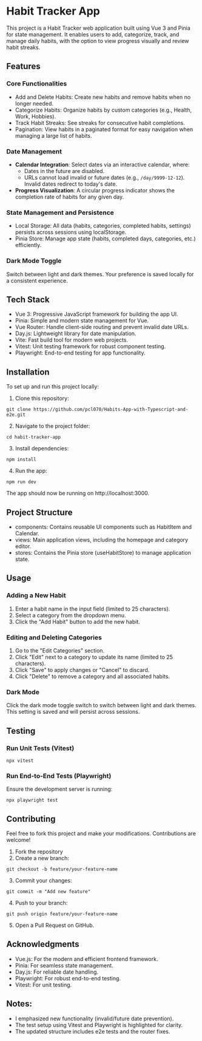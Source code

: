 # Habit Tracker App
This project is a Habit Tracker web application built using Vue 3 and Pinia for state management. It enables users to add, categorize, track, and manage daily habits, with the option to view progress visually and review habit streaks.

## Features
### Core Functionalities
- Add and Delete Habits: Create new habits and remove habits when no longer needed.
- Categorize Habits: Organize habits by custom categories (e.g., Health, Work, Hobbies).
- Track Habit Streaks: See streaks for consecutive habit completions.
- Pagination: View habits in a paginated format for easy navigation when managing a large list of habits.
### Date Management
* **Calendar Integration**: Select dates via an interactive calendar, where:
  * Dates in the future are disabled.
  * URLs cannot load invalid or future dates (e.g., `/day/9999-12-12`). Invalid dates redirect to today's date.
* **Progress Visualization**: A circular progress indicator shows the completion rate of habits for any given day.

### State Management and Persistence
- Local Storage: All data (habits, categories, completed habits, settings) persists across sessions using localStorage.
- Pinia Store: Manage app state (habits, completed days, categories, etc.) efficiently.
### Dark Mode Toggle
Switch between light and dark themes. Your preference is saved locally for a consistent experience.

## Tech Stack
- Vue 3: Progressive JavaScript framework for building the app UI.
- Pinia: Simple and modern state management for Vue.
- Vue Router: Handle client-side routing and prevent invalid date URLs.
- Day.js: Lightweight library for date manipulation.
- Vite: Fast build tool for modern web projects.
- Vitest: Unit testing framework for robust component testing.
- Playwright: End-to-end testing for app functionality.
## Installation
To set up and run this project locally:

1. Clone this repository:

```
git clone https://github.com/pcl070/Habits-App-with-Typescript-and-e2e.git
```
2. Navigate to the project folder:

```
cd habit-tracker-app
```
3. Install dependencies:

```
npm install
```
4. Run the app:

```
npm run dev
```

The app should now be running on http://localhost:3000.

## Project Structure
- components: Contains reusable UI components such as HabitItem and Calendar.
- views: Main application views, including the homepage and category editor.
- stores: Contains the Pinia store (useHabitStore) to manage application state.
## Usage
### Adding a New Habit
1. Enter a habit name in the input field (limited to 25 characters).
2. Select a category from the dropdown menu.
3. Click the "Add Habit" button to add the new habit.
### Editing and Deleting Categories
1. Go to the "Edit Categories" section.
2. Click "Edit" next to a category to update its name (limited to 25 characters).
3. Click "Save" to apply changes or "Cancel" to discard.
4. Click "Delete" to remove a category and all associated habits.
### Dark Mode
Click the dark mode toggle switch to switch between light and dark themes. This setting is saved and will persist across sessions.


## Testing
### Run Unit Tests (Vitest)
```
npx vitest
```
### Run End-to-End Tests (Playwright)
Ensure the development server is running:

```
npx playwright test
```
## Contributing
Feel free to fork this project and make your modifications. Contributions are welcome!

1. Fork the repository
2. Create a new branch:
```
git checkout -b feature/your-feature-name
```
3. Commit your changes:
```
git commit -m "Add new feature"
```
4. Push to your branch:
```
git push origin feature/your-feature-name
```
5. Open a Pull Request on GitHub.
## Acknowledgments
- Vue.js: For the modern and efficient frontend framework.
- Pinia: For seamless state management.
- Day.js: For reliable date handling.
- Playwright: For robust end-to-end testing.
- Vitest: For unit testing.

## Notes:
- I emphasized new functionality (invalid/future date prevention).
- The test setup using Vitest and Playwright is highlighted for clarity.
- The updated structure includes e2e tests and the router fixes.

